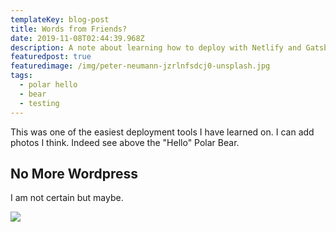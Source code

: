 ```yaml
---
templateKey: blog-post
title: Words from Friends?
date: 2019-11-08T02:44:39.968Z
description: A note about learning how to deploy with Netlify and Gatsby.
featuredpost: true
featuredimage: /img/peter-neumann-jzrlnfsdcj0-unsplash.jpg
tags:
  - polar hello
  - bear
  - testing
---
```

This was one of the easiest deployment tools I have learned on. I can add photos I think. Indeed see above the "Hello" Polar Bear.

## No More Wordpress

I am not certain but maybe.

![](/img/blog-index.jpg)
